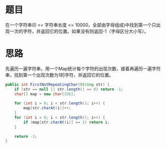 # 题目

在一个字符串(0 <= 字符串长度 <= 10000，全部由字母组成)中找到第一个只出现一次的字符，并返回它的位置。如果没有则返回-1（字母区分大小写）。

# 思路

先遍历一遍字符串，用一个Map统计每个字符的出现次数，接着再遍历一遍字符串，找到第一个出现次数为1的字符，并返回它的位置。

```java
public int FirstNotRepeatingChar(String str) {
    if (str == null || str.length() == 0) return -1;
    char[] map = new char[256];
    
    for (int i = 0; i < str.length(); i++) {
        map[str.charAt(i)]++;
    }
    for (int i = 0; i < str.length(); i++) {
        if (map[str.charAt(i)] == 1) return i;
    }
    
    return -1;
}
```


